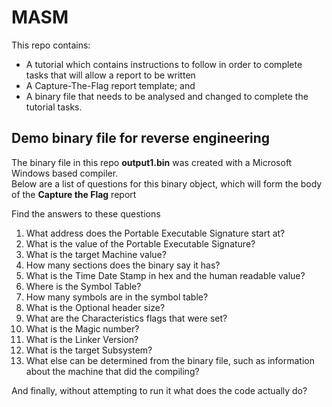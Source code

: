 # MASM
This repo contains:
* A tutorial which contains instructions to follow in order to complete tasks that will allow a report to be written
* A Capture-The-Flag report template; and
* A binary file that needs to be analysed and changed to complete the tutorial tasks.

## Demo binary file for reverse engineering
The binary file in this repo **output1.bin** was created with a Microsoft Windows based compiler. <br>
Below are a list of questions for this binary object, which will form the body of the **Capture the Flag** report

Find the answers to these questions
1. What address does the Portable Executable Signature start at?    
1. What is the value of the Portable Executable Signature?
1. What is the target Machine value?
1. How many sections does the binary say it has?                     
1. What is the Time Date Stamp in hex and the human readable value?
1. Where is the Symbol Table?               
1. How many symbols are in the symbol table?
1. What is the Optional header size?
1. What are the Characteristics flags that were set?                  
1. What is the Magic number?                                
1. What is the Linker Version?                   
1. What is the target Subsystem?
1. What else can be determined from the binary file, such as information about the machine that did the compiling?

And finally, without attempting to run it what does the code actually do?
